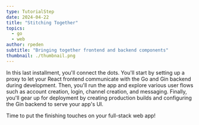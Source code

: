 ```yaml
---
type: TutorialStep
date: 2024-04-22
title: "Stitching Together"
topics:
  - go
  - web
author: rpeden
subtitle: "Bringing together frontend and backend components"
thumbnail: ./thumbnail.png
---
```


In this last installment, you'll connect the dots. You'll start by setting up a proxy to let your React frontend communicate with the Go and Gin backend during development. Then, you'll run the app and explore various user flows such as account creation, login, channel creation, and messaging. Finally, you'll gear up for deployment by creating production builds and configuring the Gin backend to serve your app's UI.

Time to put the finishing touches on your full-stack web app!
